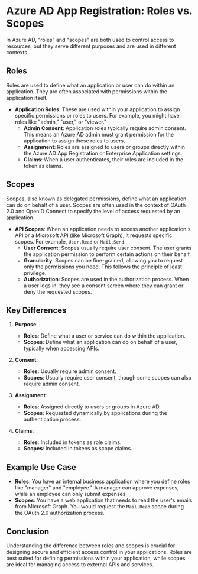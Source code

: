 # Azure AD App Registration: Roles vs. Scopes

In Azure AD, "roles" and "scopes" are both used to control access to resources, but they serve different purposes and are used in different contexts.

## Roles

Roles are used to define what an application or user can do within an application. They are often associated with permissions within the application itself.

- **Application Roles**: These are used within your application to assign specific permissions or roles to users. For example, you might have roles like "admin," "user," or "viewer."
  - **Admin Consent**: Application roles typically require admin consent. This means an Azure AD admin must grant permission for the application to assign these roles to users.
  - **Assignment**: Roles are assigned to users or groups directly within the Azure AD App Registration or Enterprise Application settings.
  - **Claims**: When a user authenticates, their roles are included in the token as claims.

## Scopes

Scopes, also known as delegated permissions, define what an application can do on behalf of a user. Scopes are often used in the context of OAuth 2.0 and OpenID Connect to specify the level of access requested by an application.

- **API Scopes**: When an application needs to access another application's API or a Microsoft API (like Microsoft Graph), it requests specific scopes. For example, `User.Read` or `Mail.Send`.
  - **User Consent**: Scopes usually require user consent. The user grants the application permission to perform certain actions on their behalf.
  - **Granularity**: Scopes can be fine-grained, allowing you to request only the permissions you need. This follows the principle of least privilege.
  - **Authorization**: Scopes are used in the authorization process. When a user logs in, they see a consent screen where they can grant or deny the requested scopes.

## Key Differences

1. **Purpose**:
   - **Roles**: Define what a user or service can do within the application.
   - **Scopes**: Define what an application can do on behalf of a user, typically when accessing APIs.

2. **Consent**:
   - **Roles**: Usually require admin consent.
   - **Scopes**: Usually require user consent, though some scopes can also require admin consent.

3. **Assignment**:
   - **Roles**: Assigned directly to users or groups in Azure AD.
   - **Scopes**: Requested dynamically by applications during the authentication process.

4. **Claims**:
   - **Roles**: Included in tokens as role claims.
   - **Scopes**: Included in tokens as scope claims.

## Example Use Case

- **Roles**: You have an internal business application where you define roles like "manager" and "employee." A manager can approve expenses, while an employee can only submit expenses.
- **Scopes**: You have a web application that needs to read the user's emails from Microsoft Graph. You would request the `Mail.Read` scope during the OAuth 2.0 authorization process.

## Conclusion

Understanding the difference between roles and scopes is crucial for designing secure and efficient access control in your applications. Roles are best suited for defining permissions within your application, while scopes are ideal for managing access to external APIs and services.
